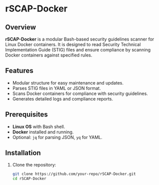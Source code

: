 # rSCAP-Docker

## Overview
**rSCAP-Docker** is a modular Bash-based security guidelines scanner for Linux Docker containers. It is designed to read Security Technical Implementation Guide (STIG) files and ensure compliance by scanning Docker containers against specified rules.

## Features
- Modular structure for easy maintenance and updates.
- Parses STIG files in YAML or JSON format.
- Scans Docker containers for compliance with security guidelines.
- Generates detailed logs and compliance reports.

## Prerequisites
- **Linux OS** with Bash shell.
- **Docker** installed and running.
- Optional: `jq` for parsing JSON, `yq` for YAML.

## Installation
1. Clone the repository:
   ```bash
   git clone https://github.com/your-repo/rSCAP-Docker.git
   cd rSCAP-Docker
